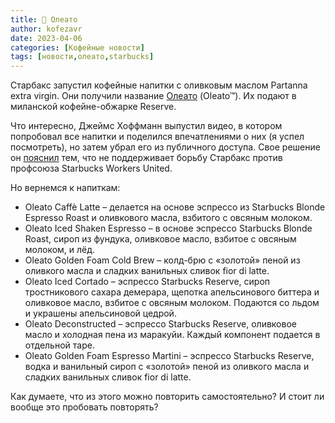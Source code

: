 ```yaml
---
title: 📰 Олеато
author: kofezavr
date: 2023-04-06
categories: [Кофейные новости]
tags: [новости,олеато,starbucks]
--- 
```

Старбакс запустил кофейные напитки с оливковым маслом Partanna extra virgin. Они получили название [Олеато](https://stories.starbucks.com/stories/2023/the-story-behind-starbucks-new-coffee-ritual-oleato-olive-oil/) (Oleato™). Их подают в миланской кофейне-обжарке Reserve.

Что интересно, Джеймс Хоффманн выпустил видео, в котором попробовал все напитки и поделился впечатлениями о них (я успел посмотреть), но затем убрал его из публичного доступа. Свое решение он [пояснил](https://pbs.twimg.com/media/Fs5N-7NXwAMnexT?format=jpg&name=large) тем, что не поддерживает борьбу Старбакс против профсоюза Starbucks Workers United.

Но вернемся к напиткам:
- Oleato Caffè Latte – делается на основе эспрессо из Starbucks Blonde Espresso Roast и оливкового масла, взбитого с овсяным молоком.
- Oleato Iced Shaken Espresso – в основе эспрессо Starbucks Blonde Roast, сироп из фундука, оливковое масло, взбитое с овсяным молоком, и лёд.
- Oleato Golden Foam Cold Brew – колд-брю с «золотой» пеной из оливкого масла и сладких ванильных сливок fior di latte.
- Oleato Iced Cortado – эспрессо Starbucks Reserve, сироп тростникового сахара демерара, щепотка апельсинового биттера и оливковое масло, взбитое с овсяным молоком. Подаются со льдом и украшены апельсиновой цедрой.
- Oleato Deconstructed – эспрессо Starbucks Reserve, оливковое масло и холодная пена из маракуйи. Каждый компонент подается в отдельной таре.
- Oleato Golden Foam Espresso Martini – эспрессо Starbucks Reserve, водка и ванильный сироп с «золотой» пеной из оливкого масла и сладких ванильных сливок fior di latte.

Как думаете, что из этого можно повторить самостоятельно? И стоит ли вообще это пробовать повторять?